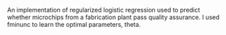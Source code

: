 An implementation of regularized logistic regression used to predict whether microchips from a fabrication plant pass quality assurance. I used fminunc to learn the optimal parameters, theta.
